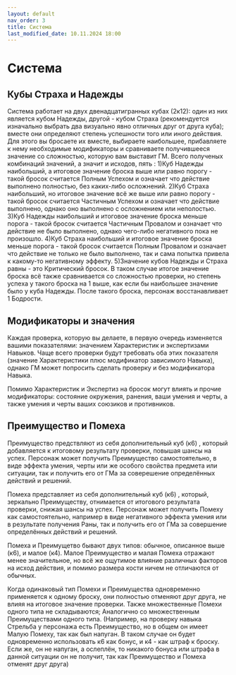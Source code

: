 ```yaml
---
layout: default
nav_order: 3
title: Система
last_modified_date: 10.11.2024 18:00
---
```


# Система

## Кубы Страха и Надежды

Система работает на двух двенадцатигранных кубах (2к12): один из них является кубом Надежды, другой - кубом Страха (рекомендуется изначально выбрать два визуально явно отличных друг от друга куба); вместе они определяют степень успешности того или иного действия.
Для этого вы бросаете их вместе, выбираете наибольшее, прибавляете к нему необходимые модификаторы и сравниваете получившееся значение со сложностью, которую вам выставит ГМ.
Всего полученых комбинаций значений, а значит и исходов, пять :
  1)Куб Надежды наибольший, а итоговое значение броска выше или равно порогу - такой бросок считается Полным Успехом и означает что действие выполнено полностью, без каких-либо
  осложнений.
  2)Куб Страха наибольший, но итоговое значение всё же выше или равно порогу - такой бросок считается Частичным Успехом и означает что действие выполнено, однако оно выполнено с
  осложнением или неполостью.
  3)Куб Надежды наибольший и итоговое значение броска меньше порога - такой бросок считается Частичным Провалом и означает что действие не было выполнено, однако чего-либо 
  негативного пока не произошло.
  4)Куб Страха наибольший и итоговое значение броска меньше порога - такой бросок считается Полным Провалом и означает что действие не только не было выполнено, так и сама попытка 
  привела к какому-то негативному эффекту.
  5)Значение кубов Надежды и Страха равны - это Критический бросок. В таком случае итогое значение броска всё также сравнивается со сложностью проверки, но степень успеха у такого
  броска на 1 выше, как если бы наибольшее значение было у куба Надежды. После такого броска, персонаж восстанавливает 1 Бодрости.

## Модификаторы и значения

Каждая проверка, которую вы делаете, в первую очередь изменяется вашими показателями: значением Характеристик и экспертизами Навыков. Чаще всего проверки будут требовать оба этих
показателя (значение Характеристики плюс модификатор зависимого Навыка), однако ГМ может попросить сделать проверку и без модификатора Навыка.

Помимо Характеристик и Экспертиз на бросок могут влиять и прочие модификаторы: состояние окружения, ранения, ваши умения и черты, а также умения и черты ваших союзиков и противников.

## Преимущество и Помеха

Преимущество предствляют из себя дополнительный куб (к6) , который добавляется к итоговому результату проверки, повышая шансы на успех. Персонаж может получить Преимущество
самостоятельно, в виде эффекта умения, черты или же особого свойства предмета или ситуации, так и получить его от ГМа за соверешение определённых действий и решений.

Помеха представляет из себя дополнительный куб (к6) , который, зеркально Преимуществу, отнимается от итогового результата проверки, снижая шансы на успех. Персонаж может получить
Помеху как самостоятельно, например в виде негативного эффекта умения или в результате получения Раны, так и получить его от ГМа за совершение определённых действий и решений. 

Помеха и Преимущетво бывают двух типов: обычное, описанное выше (к6), и малое (к4). Малое Преимущество и малая Помеха отражают менее значительное, но всё же ощутимое влияние
различных факторов на исход действия, и помимо размера кости ничем не отличаются от обычных.

Когда одинаковый тип Помехи и Преимущества одновременно применяется к одному броску, они полностью отменяют друг друга, не влияя на итоговое значение проверки. Также множественные
Помехи одного типа не складываются; Аналогично со множественным Преимуществами одного типа. (Например, на проверку навыка Стрельба у персонажа есть Преимущество, но в общем он имеет
Малую Помеху, так как был напуган. В таком случае он будет одновременно использовать к6 как бонус, и к4 - как штраф к броску. Если же, он не напуган, а ослеплён, то никакого бонуса
или штрафа в данной ситуации он не получит, так как Преимущество и Помеха отменят друг друга)
